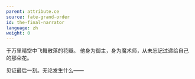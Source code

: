 ```yaml
---
parent: attribute.ce
source: fate-grand-order
id: the-final-narrator
language: zh
weight: 0
---
```


于万里晴空中飞舞散落的花瓣。
他身为御主，身为魔术师，从未忘记过递给自己的那朵花。

见证最后一刻。无论发生什么——
